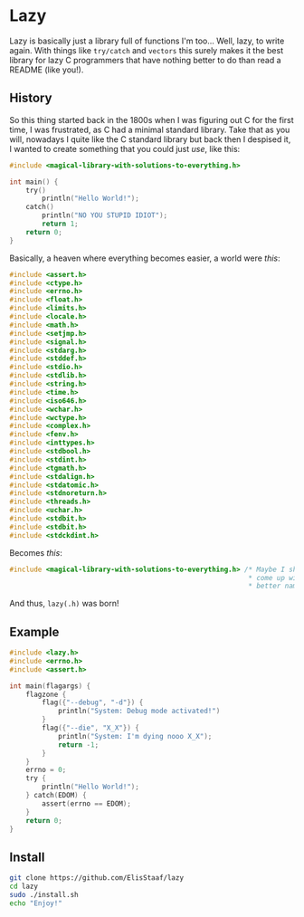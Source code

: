 # Lazy
Lazy is basically just a library full of functions I'm too... Well, lazy, to write again.
With things like `try/catch` and `vectors` this surely makes it the best library for
lazy C programmers that have nothing better to do than read a README (like you!).

## History
So this thing started back in the 1800s when I was figuring out C for the first time,
I was frustrated, as C had a minimal standard library. Take that as you will, nowadays
I quite like the C standard library but back then I despised it, I wanted to create something
that you could just *use*, like this:
```c
#include <magical-library-with-solutions-to-everything.h>

int main() {
    try()
        println("Hello World!");
    catch()
        println("NO YOU STUPID IDIOT");
        return 1;
    return 0;
}
```
Basically, a heaven where everything becomes easier, a world were *this*:
```c
#include <assert.h>
#include <ctype.h>
#include <errno.h>
#include <float.h>
#include <limits.h>
#include <locale.h>
#include <math.h>
#include <setjmp.h>
#include <signal.h>
#include <stdarg.h>
#include <stddef.h>
#include <stdio.h>
#include <stdlib.h>
#include <string.h>
#include <time.h>
#include <iso646.h>
#include <wchar.h>
#include <wctype.h>
#include <complex.h>
#include <fenv.h>
#include <inttypes.h>
#include <stdbool.h>
#include <stdint.h>
#include <tgmath.h>
#include <stdalign.h>
#include <stdatomic.h>
#include <stdnoreturn.h>
#include <threads.h>
#include <uchar.h>
#include <stdbit.h>
#include <stdbit.h>
#include <stdckdint.h>
```
Becomes *this*:
```c
#include <magical-library-with-solutions-to-everything.h> /* Maybe I should
                                                           * come up with a
                                                           * better name? */
```
And thus, `lazy(.h)` was born!

## Example
```c
#include <lazy.h>
#include <errno.h>
#include <assert.h>

int main(flagargs) {
    flagzone {
        flag({"--debug", "-d"}) {
            println("System: Debug mode activated!")
        }
        flag({"--die", "X_X"}) {
            println("System: I'm dying nooo X_X");
            return -1;
        }
    }
    errno = 0;
    try {
        println("Hello World!");
    } catch(EDOM) {
        assert(errno == EDOM);
    }
    return 0;
}
```

## Install
```sh
git clone https://github.com/ElisStaaf/lazy
cd lazy
sudo ./install.sh
echo "Enjoy!"
```
